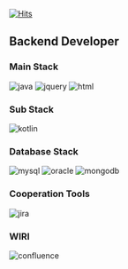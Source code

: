 

[![Hits](https://hits.seeyoufarm.com/api/count/incr/badge.svg?url=https%3A%2F%2Fgithub.com%2Fcooingpop&count_bg=%2379C83D&title_bg=%23555555&icon=dev-dot-to.svg&icon_color=%23E7E7E7&title=hits&edge_flat=false)](https://hits.seeyoufarm.com)



## Backend Developer

### Main Stack
![java](https://user-images.githubusercontent.com/29543374/129037686-8c89bf82-718c-4915-aecd-39dba00b4425.png)
![jquery](https://user-images.githubusercontent.com/29543374/129037733-cbee8118-9b00-42f3-b2f4-a2a8fa933d57.png)
![html](https://user-images.githubusercontent.com/29543374/129037571-30b91031-2e2f-4694-ac5f-fa5e3fa96c20.png)

### Sub Stack
![kotlin](https://user-images.githubusercontent.com/29543374/129037190-7fbdcded-5609-4a91-a096-4c91c15c768b.png)

### Database Stack
![mysql](https://user-images.githubusercontent.com/29543374/129038194-530f2432-ef13-4361-b062-8bf3c4ac024a.png)
![oracle](https://user-images.githubusercontent.com/29543374/129038207-833aa3ec-b961-42ab-ae73-82cdadf22d59.png)
![mongodb](https://user-images.githubusercontent.com/29543374/129038437-7fb3d512-1b68-42d7-bfb8-27c643d98c55.png)

### Cooperation Tools
![jira](https://user-images.githubusercontent.com/29543374/129037974-b8af5668-f92c-4db3-bf18-f7e46f1d003a.png)

### WIRI
![confluence](https://user-images.githubusercontent.com/29543374/129038000-fb89c973-419a-4181-8e87-9b3329cb4906.png)


<!--
**cooingpop/cooingpop** is a ✨ _special_ ✨ repository because its `README.md` (this file) appears on your GitHub profile.

Here are some ideas to get you started:

- 🔭 I’m currently working on ...
- 🌱 I’m currently learning ...
- 👯 I’m looking to collaborate on ...
- 🤔 I’m looking for help with ...
- 💬 Ask me about ...
- 📫 How to reach me: ...
- 😄 Pronouns: ...
- ⚡ Fun fact: ...
-->
